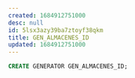 ```yaml
---
created: 1684912751000
desc: null
id: 5lsx3azy39ba7ztoyf38qkm
title: GEN_ALMACENES_ID
updated: 1684912751000
---
```


```sql
CREATE GENERATOR GEN_ALMACENES_ID;
```